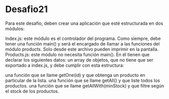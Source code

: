 # Desafio21
Para este desafío, deben crear una aplicación que esté estructurada en dos módulos:

Index.js: este módulo es el controlador del programa. Como siempre, debe tener una función main() y será el encargado de llamar a las funciones del módulo products. Solo desde este archivo pueden imprimir en la pantalla.
Products.js: este módulo no necesita función main(). En él tienen que declarar los siguientes datos:
un array de objetos, que no tiene que ser exportado a index.js, y debe cumplir con esta estructura:

una función que se llame getOne(id) y que obtenga un producto en particular de la lista.
una función que se llame getAll() y que liste todos los productos.
una función que se llame getAllWith(minStock) y que filtre según el stock de los productos.
